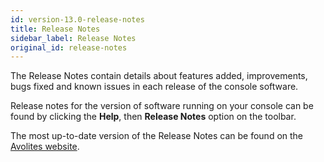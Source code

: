 ```yaml
---
id: version-13.0-release-notes
title: Release Notes
sidebar_label: Release Notes
original_id: release-notes
---
```


The Release Notes contain details about features added, improvements,
bugs fixed and known issues in each release of the console software.

Release notes for the version of software running on your console can be
found by clicking the **Help**, then **Release Notes** option on the toolbar.

The most up-to-date version of the Release Notes can be found on the
[Avolites website](//avolites.com/software).


